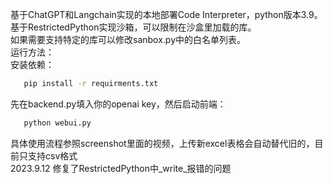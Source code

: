 基于ChatGPT和Langchain实现的本地部署Code Interpreter，python版本3.9。<br />
基于RestrictedPython实现沙箱，可以限制在沙盒里加载的库。<br />
如果需要支持特定的库可以修改sanbox.py中的白名单列表。<br />
运行方法：<br />
安装依赖：<br />
```bash
   pip install -r requirments.txt
   ```
先在backend.py填入你的openai key，然后启动前端：<br />
```bash
   python webui.py
   ```
具体使用流程参照screenshot里面的视频，上传新excel表格会自动替代旧的，目前只支持csv格式<br />
2023.9.12 修复了RestrictedPython中_write_报错的问题<br />
